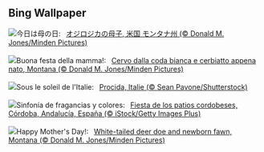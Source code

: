 ## Bing Wallpaper
![](https://www.bing.com/th?id=OHR.OdocoileusVirginianus_JA-JP8573295409_UHD.jpg&w=1000)今日は母の日:&nbsp;&ensp;[オジロジカの母子, 米国 モンタナ州 (© Donald M. Jones/Minden Pictures)](https://www.bing.com/th?id=OHR.OdocoileusVirginianus_JA-JP8573295409_UHD.jpg)
<br><br/>
![](https://www.bing.com/th?id=OHR.OdocoileusVirginianus_IT-IT8168130990_UHD.jpg&w=1000)Buona festa della mamma!:&nbsp;&ensp;[Cervo dalla coda bianca e cerbiatto appena nato, Montana (© Donald M. Jones/Minden Pictures)](https://www.bing.com/th?id=OHR.OdocoileusVirginianus_IT-IT8168130990_UHD.jpg)
<br><br/>
![](https://www.bing.com/th?id=OHR.ProcidaItaly_FR-FR4386022745_UHD.jpg&w=1000)Sous le soleil de l'Italie:&nbsp;&ensp;[Procida, Italie (© Sean Pavone/Shutterstock)](https://www.bing.com/th?id=OHR.ProcidaItaly_FR-FR4386022745_UHD.jpg)
<br><br/>
![](https://www.bing.com/th?id=OHR.CordobaCourtyardFlowers_ES-ES5272569194_UHD.jpg&w=1000)Sinfonía de fragancias y colores:&nbsp;&ensp;[Fiesta de los patios cordobeses, Córdoba, Andalucía, España (© iStock/Getty Images Plus)](https://www.bing.com/th?id=OHR.CordobaCourtyardFlowers_ES-ES5272569194_UHD.jpg)
<br><br/>
![](https://www.bing.com/th?id=OHR.OdocoileusVirginianus_EN-GB9846632194_UHD.jpg&w=1000)Happy Mother's Day!:&nbsp;&ensp;[White-tailed deer doe and newborn fawn, Montana (© Donald M. Jones/Minden Pictures)](https://www.bing.com/th?id=OHR.OdocoileusVirginianus_EN-GB9846632194_UHD.jpg)
<br><br/>
